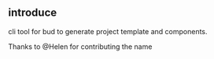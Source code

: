 ## introduce

cli tool for bud to generate project template and components.

Thanks to @Helen for contributing the name